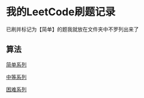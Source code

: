 # 我的LeetCode刷题记录
已刷并标记为【简单】的题我就放在文件夹中不罗列出来了

## 算法
[简单系列](arithmetic/easy)

[中等系列](arithmetic/middle)

[困难系列](arithmetic/hard)